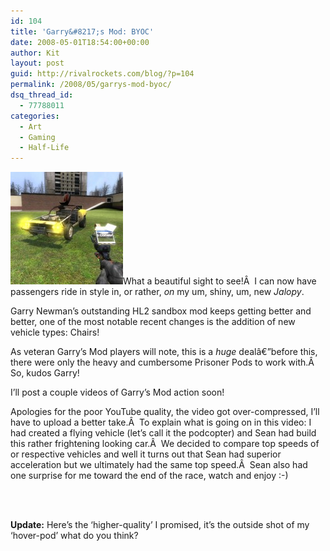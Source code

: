 ```yaml
---
id: 104
title: 'Garry&#8217;s Mod: BYOC'
date: 2008-05-01T18:54:00+00:00
author: Kit
layout: post
guid: http://rivalrockets.com/blog/?p=104
permalink: /2008/05/garrys-mod-byoc/
dsq_thread_id:
  - 77788011
categories:
  - Art
  - Gaming
  - Half-Life
---
```

[<img class="alignleft size-thumbnail wp-image-109" title="garrysmod1" src="/content/2008/05/garrysmod1-180x180.jpg" alt="" width="180" height="180" />](/content/2008/05/garrysmod1.jpg)What a beautiful sight to see!Â  I can now have passengers ride in style in, or rather, _on_ my um, shiny, um, new _Jalopy_.

Garry Newman&#8217;s outstanding HL2 sandbox mod keeps getting better and better, one of the most notable recent changes is the addition of new vehicle types: Chairs!

As veteran Garry&#8217;s Mod players will note, this is a _huge_ dealâ€”before this, there were only the heavy and cumbersome Prisoner Pods to work with.Â  So, kudos Garry!

I&#8217;ll post a couple videos of Garry&#8217;s Mod action soon!

Apologies for the poor YouTube quality, the video got over-compressed, I&#8217;ll have to upload a better take.Â  To explain what is going on in this video: I had created a flying vehicle (let&#8217;s call it the podcopter) and Sean had build this rather frightening looking car.Â  We decided to compare top speeds of or respective vehicles and well it turns out that Sean had superior acceleration but we ultimately had the same top speed.Â  Sean also had one surprise for me toward the end of the race, watch and enjoy :-)
  


<center>
  <br /> <br />
</center>

**Update:** Here&#8217;s the &#8216;higher-quality&#8217; I promised, it&#8217;s the outside shot of my &#8216;hover-pod&#8217; what do you think?

<center>
  <br /> <br />
</center>